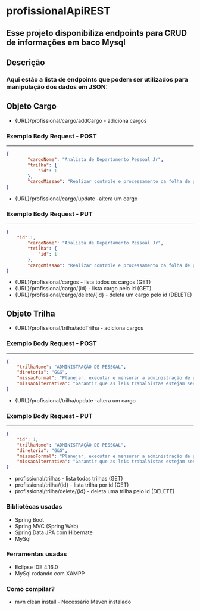 # profissionalApiREST

## Esse projeto disponibiliza endpoints para CRUD de informações em baco Mysql

## Descrição
 ### Aqui estão a lista de endpoints que podem ser utilizados para manipulação dos dados em JSON:

## Objeto Cargo
* {URL}/profissional/cargo/addCargo     - adiciona cargos
### Exemplo Body Request - POST
----

```json
{
        "cargoNome": "Analista de Departamento Pessoal Jr",
        "trilha": {
            "id": 1
        },
        "cargoMissao": "Realizar controle e processamento da folha de pagamento."
}
```
* {URL}/profissional/cargo/update       -altera um cargo
### Exemplo Body Request - PUT
----

```json
{		
	"id":1,
        "cargoNome": "Analista de Departamento Pessoal Jr",
        "trilha": {
            "id": 1
        },
        "cargoMissao": "Realizar controle e processamento da folha de pagament0."
}
```

* {URL}/profissional/cargos	          - lista todos os cargos (GET)
* {URL}/profissional/cargo/{id}         - lista cargo pelo id	(GET)
* {URL}/profissional/cargo/delete/{id}  - deleta um cargo pelo id (DELETE)

## Objeto Trilha
* {URL}/profissional/trilha/addTrilha     - adiciona cargos
### Exemplo Body Request - POST
----

```json
{
    "trilhaNome": "ADMINISTRAÇÃO DE PESSOAL",
    "diretoria": "G&G",
    "missaoFormal": "Planejar, executar e mensurar a administração de pessoal.",
    "missaoAlternativa": "Garantir que as leis trabalhistas estejam sendo cumpridas com eficácia e eficiência."
}
```
* {URL}/profissional/trilha/update       -altera um cargo
### Exemplo Body Request - PUT
----

```json
{	
    "id": 1,
    "trilhaNome": "ADMINISTRAÇÃO DE PESSOAL",
    "diretoria": "G&G",
    "missaoFormal": "Planejar, executar e mensurar a administração de pessoal.",
    "missaoAlternativa": "Garantir que as leis trabalhistas estejam sendo cumpridas com eficácia e eficiência."
}
```
* profissional/trilhas		   - lista todas trilhas (GET)
* profissional/trilha/{id}	   - lista trilha por id (GET)
* profissional/trilha/delete/{id}  - deleta uma trilha pelo id (DELETE)
	
 ### Bibliotécas usadas
* Spring Boot
* Spring MVC (Spring Web)
* Spring Data JPA com Hibernate
* MySql
### Ferramentas usadas
* Eclipse IDE 4.16.0
* MySql rodando com XAMPP

### Como compilar?
* mvn clean install - Necessário Maven instalado
